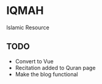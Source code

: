 # IQMAH
Islamic Resource

## TODO
* Convert to Vue
* Recitation added to Quran page
* Make the blog functional
